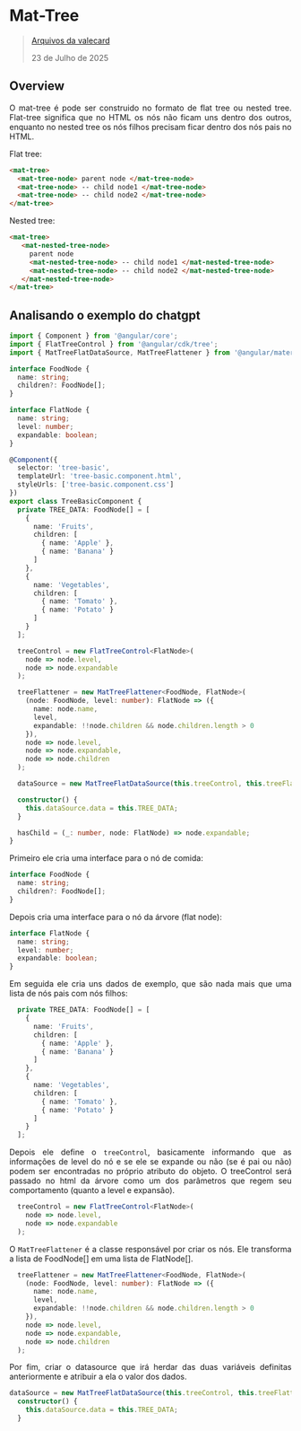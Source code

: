 <div align='justify'>

# Mat-Tree

>[Arquivos da valecard](https://v6.material.angular.dev/components/tree/overview)
>
>23 de Julho de 2025

## Overview

O mat-tree é pode ser construido no formato de flat tree ou nested tree. Flat-tree significa que no HTML os nós não ficam uns dentro dos outros, enquanto no nested tree os nós filhos precisam ficar dentro dos nós pais no HTML.

Flat tree:
```html
<mat-tree>
  <mat-tree-node> parent node </mat-tree-node>
  <mat-tree-node> -- child node1 </mat-tree-node>
  <mat-tree-node> -- child node2 </mat-tree-node>
</mat-tree>
```
Nested tree:
```html
<mat-tree>
   <mat-nested-tree-node>
     parent node
     <mat-nested-tree-node> -- child node1 </mat-nested-tree-node>
     <mat-nested-tree-node> -- child node2 </mat-nested-tree-node>
   </mat-nested-tree-node>
</mat-tree>
```
## Analisando o exemplo do chatgpt

```ts
import { Component } from '@angular/core';
import { FlatTreeControl } from '@angular/cdk/tree';
import { MatTreeFlatDataSource, MatTreeFlattener } from '@angular/material/tree';

interface FoodNode {
  name: string;
  children?: FoodNode[];
}

interface FlatNode {
  name: string;
  level: number;
  expandable: boolean;
}

@Component({
  selector: 'tree-basic',
  templateUrl: 'tree-basic.component.html',
  styleUrls: ['tree-basic.component.css']
})
export class TreeBasicComponent {
  private TREE_DATA: FoodNode[] = [
    {
      name: 'Fruits',
      children: [
        { name: 'Apple' },
        { name: 'Banana' }
      ]
    },
    {
      name: 'Vegetables',
      children: [
        { name: 'Tomato' },
        { name: 'Potato' }
      ]
    }
  ];

  treeControl = new FlatTreeControl<FlatNode>(
    node => node.level,
    node => node.expandable
  );

  treeFlattener = new MatTreeFlattener<FoodNode, FlatNode>(
    (node: FoodNode, level: number): FlatNode => ({
      name: node.name,
      level,
      expandable: !!node.children && node.children.length > 0
    }),
    node => node.level,
    node => node.expandable,
    node => node.children
  );

  dataSource = new MatTreeFlatDataSource(this.treeControl, this.treeFlattener);

  constructor() {
    this.dataSource.data = this.TREE_DATA;
  }

  hasChild = (_: number, node: FlatNode) => node.expandable;
}
```

Primeiro ele cria uma interface para o nó de comida:

```ts
interface FoodNode {
  name: string;
  children?: FoodNode[];
}
```

Depois cria uma interface para o nó da árvore (flat node):

```ts
interface FlatNode {
  name: string;
  level: number;
  expandable: boolean;
}
```

Em seguida ele cria uns dados de exemplo, que são nada mais que uma lista de nós pais com nós filhos:

```ts
  private TREE_DATA: FoodNode[] = [
    {
      name: 'Fruits',
      children: [
        { name: 'Apple' },
        { name: 'Banana' }
      ]
    },
    {
      name: 'Vegetables',
      children: [
        { name: 'Tomato' },
        { name: 'Potato' }
      ]
    }
  ];
```

Depois ele define o `treeControl`, basicamente informando que as informações de level do nó e se ele se expande ou não (se é pai ou não) podem ser encontradas no próprio atributo do objeto.
O treeControl será passado no html da árvore como um dos parâmetros que regem seu comportamento (quanto a level e expansão).
```ts
  treeControl = new FlatTreeControl<FlatNode>(
    node => node.level,
    node => node.expandable
  );
```

O `MatTreeFlattener` é a classe responsável por criar os nós. Ele transforma a lista de FoodNode[] em uma lista de FlatNode[].

```ts
  treeFlattener = new MatTreeFlattener<FoodNode, FlatNode>(
    (node: FoodNode, level: number): FlatNode => ({
      name: node.name,
      level,
      expandable: !!node.children && node.children.length > 0
    }),
    node => node.level,
    node => node.expandable,
    node => node.children
  );
```

Por fim, criar o datasource que irá herdar das duas variáveis definitas anteriormente e atribuir a ela o valor dos dados.
```ts
dataSource = new MatTreeFlatDataSource(this.treeControl, this.treeFlattener);
  constructor() {
    this.dataSource.data = this.TREE_DATA;
  }
```





</div>
